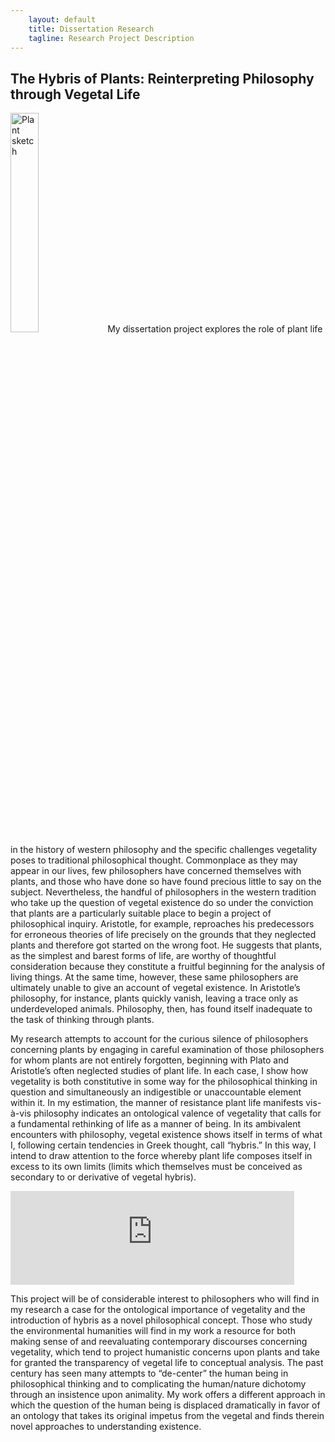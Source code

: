 ```yaml
---
    layout: default
    title: Dissertation Research
    tagline: Research Project Description
---
```


## The Hybris of Plants: Reinterpreting Philosophy through Vegetal Life

<img src="{{site.baseurl}}/images/Urpflanze.png" width="30%" alt="Plant sketch"> My dissertation project explores the role of plant life in the history of western philosophy and the specific challenges vegetality poses to traditional philosophical thought. Commonplace as they may appear in our lives, few philosophers have concerned themselves with plants, and those who have done so have found precious little to say on the subject. Nevertheless, the handful of philosophers in the western tradition who take up the question of vegetal existence do so under the conviction that plants are a particularly suitable place to begin a project of philosophical inquiry. Aristotle, for example, reproaches his predecessors for erroneous theories of life precisely on the grounds that they neglected plants and therefore got started on the wrong foot. He suggests that plants, as the simplest and barest forms of life, are worthy of thoughtful consideration because they constitute a fruitful beginning for the analysis of living things. At the same time, however, these same philosophers are ultimately unable to give an account of vegetal existence. In Aristotle’s philosophy, for instance, plants quickly vanish, leaving a trace only as underdeveloped animals. Philosophy, then, has found itself inadequate to the task of thinking through plants.

My research attempts to account for the curious silence of philosophers concerning plants by engaging in careful examination of those philosophers for whom plants are not entirely forgotten, beginning with Plato and Aristotle’s often neglected studies of plant life. In each case, I show how vegetality is both constitutive in some way for the philosophical thinking in question and simultaneously an indigestible or unaccountable element within it. In my estimation, the manner of resistance plant life manifests vis-à-vis philosophy indicates an ontological valence of vegetality that calls for a fundamental rethinking of life as a manner of being. In its ambivalent encounters with philosophy, vegetal existence shows itself in terms of what I, following certain tendencies in Greek thought, call “hybris.” In this way, I intend to draw attention to the force whereby plant life composes itself in excess to its own limits (limits which themselves must be conceived as secondary to or derivative of vegetal hybris).

<iframe width="90%" src="https://www.youtube-nocookie.com/embed/w77zPAtVTuI&controls=0&showinfo=0&rel=0&color=white&modestbranding=1" frameborder="0" allowfullscreen></iframe>

This project will be of considerable interest to philosophers who will find in my research a case for the ontological importance of vegetality and the introduction of hybris as a novel philosophical concept. Those who study the environmental humanities will find in my work a resource for both making sense of and reevaluating contemporary discourses concerning vegetality, which tend to project humanistic concerns upon plants and take for granted the transparency of vegetal life to conceptual analysis. The past century has seen many attempts to “de-center” the human being in philosophical thinking and to complicating the human/nature dichotomy through an insistence upon animality. My work offers a different approach in which the question of the human being is displaced dramatically in favor of an ontology that takes its original impetus from the vegetal and finds therein novel approaches to understanding existence.
